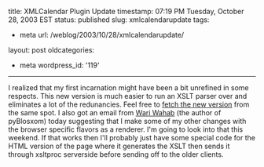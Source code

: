 title: XMLCalendar Plugin Update
timestamp: 07:19 PM Tuesday, October 28, 2003 EST
status: published
slug: xmlcalendarupdate
tags:
- meta
url: /weblog/2003/10/28/xmlcalendarupdate/

layout: post
oldcategories:
- meta
wordpress_id: '119'

---

I realized that my first incarnation might have been a bit unrefined in some
respects.  This new version is much easier to run an XSLT parser over and
eliminates a lot of the redunancies.  Feel free to [fetch the new version](/projects/pyblosxom/plugins/xmlcalendar.py)
from the same spot.  I also got an email from [Wari Wahab](http://roughingit.subtlehints.net/pyblosxom/) (the author
of pyBlosxom) today suggesting that I make some of my other changes with the
browser specific flavors as a renderer.  I'm going to look into that this
weekend.  If that works then I'll probably just have some special code for
the HTML version of the page where it generates the XSLT then sends it through xsltproc serverside before
sending off to the older clients.

